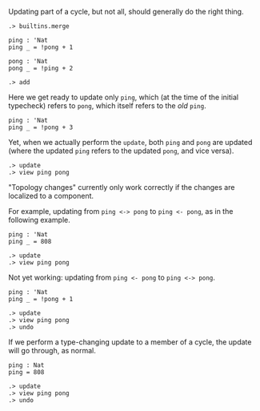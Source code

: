 Updating part of a cycle, but not all, should generally do the right thing.

```ucm
.> builtins.merge
```

```unison
ping : 'Nat
ping _ = !pong + 1

pong : 'Nat
pong _ = !ping + 2
```

```ucm
.> add
```

Here we get ready to update only `ping`, which (at the time of the initial typecheck) refers to `pong`, which itself
refers to the *old* `ping`.

```unison
ping : 'Nat
ping _ = !pong + 3
```

Yet, when we actually perform the `update`, both `ping` and `pong` are updated (where the updated `ping` refers to the
updated `pong`, and vice versa).

```ucm
.> update
.> view ping pong
```

"Topology changes" currently only work correctly if the changes are localized to a component.

For example, updating from `ping <-> pong` to `ping <- pong`, as in the following example.

```unison
ping : 'Nat
ping _ = 808
```

```ucm
.> update
.> view ping pong
```

Not yet working: updating from `ping <- pong` to `ping <-> pong`.

```unison
ping : 'Nat
ping _ = !pong + 1
```

```ucm
.> update
.> view ping pong
.> undo
```

If we perform a type-changing update to a member of a cycle, the update will go through, as normal.

```unison
ping : Nat
ping = 808
```

```ucm
.> update
.> view ping pong
.> undo
```

